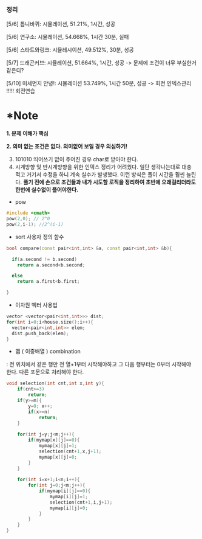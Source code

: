 ### 정리



[5/6] 톱니바퀴:  시뮬레이션, 51.21%, 1시간, 성공

[5/6] 연구소: 시뮬레이션, 54.668%, 1시간 30분, 실패

[5/6] 스타트와링크: 시뮬레시이션, 49.512%, 30분, 성공

[5/7] 드래곤커브: 시뮬레이션, 51.664%, 1시간, 성공 -> 문제에 조건이 너무 부실한거같은디?

[5/10] 미세먼지 안녕!: 시뮬레이션 53.749%, 1시간 50분, 성공 -> 회전 인덱스관리 !!!!! 회전연습

# *Note



**1. 문제 이해가 핵심**

**2. 의미 없는 조건은 없다. 의미없어 보일 경우 의심하기!**

3. 101010 띄어쓰기 없이 주어진 경우 char로 받아야 한다.
4. 시계방향 및 반시계방향을 위한 인덱스 정리가 어려웠다. 일단 생각나는대로 대충 적고 거기서 수정을 하니 계속 실수가 발생했다. 이런 방식은 풀이 시간을 훨씬 늘린다. **풀기 전에 손으로 조건들과 내가 시도할 로직을 정리하여 초반에 오래걸리더라도 한번에 실수없이 풀어야한다.**



- pow 

``` c++
#include <cmath>
pow(2,0); // 2^0
pow(2,i-1); //2^(i-1)
```



- sort 사용자 정의 함수

``` c++
bool compare(const pair<int,int> &a, const pair<int,int> &b){

  if(a.second != b.second)
  	return a.second<b.second;

  else
    return a.first<b.first;

}
```



- 이차원 벡터 사용법

``` c++
vector <vector<pair<int,int>>> dist;
for(int i=0;i<house.size();i++){
  vector<pair<int,int>> elem;
  dist.push_back(elem);
}
```





- 맵 ( 이중배열 ) combination

: 전 위치에서 같은 행만 전 열+1부터 시작해야하고 그 다음 행부터는 0부터 시작해야 한다. 다른 포문으로 처리해야 한다.

``` c++
void selection(int cnt,int x,int y){
    if(cnt>=3)
        return;
    if(y>=m){
      	y=0; x++;
        if(x>=n)
            return;
    }
    
    for(int j=y;j<m;j++){
        if(mymap[x][j]==0){
            mymap[x][j]=1;
            selection(cnt+1,x,j+1);
            mymap[x][j]=0;
        }
    }
  
    for(int i=x+1;i<n;i++){
        for(int j=0;j<m;j++){
            if(mymap[i][j]==0){
                mymap[i][j]=1;
                selection(cnt+1,i,j+1);
                mymap[i][j]=0;
            }
        }
    }
}
```

